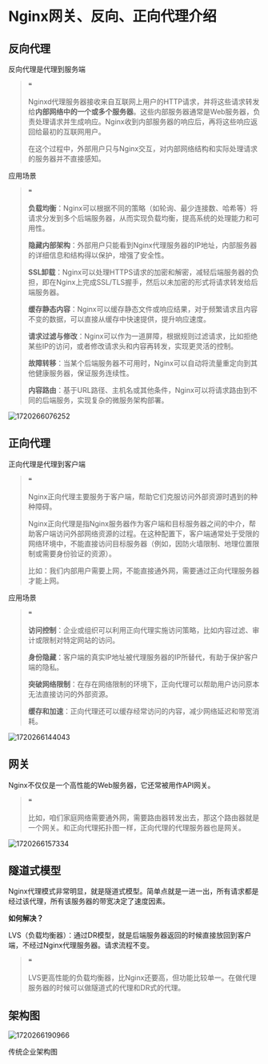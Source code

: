 # Nginx网关、反向、正向代理介绍

## **反向代理**

反向代理是代理到服务端

> ❝
>
> Nginxd代理服务器接收来自互联网上用户的HTTP请求，并将这些请求转发给**内部网络中的一个或多个服务器**。这些内部服务器通常是Web服务器，负责处理请求并生成响应。Nginx收到内部服务器的响应后，再将这些响应返回给最初的互联网用户。
>
> 在这个过程中，外部用户只与Nginx交互，对内部网络结构和实际处理请求的服务器并不直接感知。

应用场景

> ❝
>
> **负载均衡**：Nginx可以根据不同的策略（如轮询、最少连接数、哈希等）将请求分发到多个后端服务器，从而实现负载均衡，提高系统的处理能力和可用性。
>
> **隐藏内部架构**：外部用户只能看到Nginx代理服务器的IP地址，内部服务器的详细信息和结构得以保护，增强了安全性。
>
> **SSL卸载**：Nginx可以处理HTTPS请求的加密和解密，减轻后端服务器的负担，即在Nginx上完成SSL/TLS握手，然后以未加密的形式将请求转发给后端服务器。
>
> **缓存静态内容**：Nginx可以缓存静态文件或响应结果，对于频繁请求且内容不变的数据，可以直接从缓存中快速提供，提升响应速度。
>
> **请求过滤与修改**：Nginx可以作为一道屏障，根据规则过滤请求，比如拒绝某些IP的访问，或者修改请求头和内容再转发，实现更灵活的控制。
>
> **故障转移**：当某个后端服务器不可用时，Nginx可以自动将流量重定向到其他健康服务器，保证服务连续性。
>
> **内容路由**：基于URL路径、主机名或其他条件，Nginx可以将请求路由到不同的后端服务，实现复杂的微服务架构部署。

![1720266076252](C:\Users\Administrator\AppData\Roaming\Typora\typora-user-images\1720266076252.png)

## **正向代理**

正向代理是代理到客户端

> ❝
>
> Nginx正向代理主要服务于客户端，帮助它们克服访问外部资源时遇到的种种障碍。
>
> Nginx正向代理是指Nginx服务器作为客户端和目标服务器之间的中介，帮助客户端访问外部网络资源的过程。在这种配置下，客户端通常处于受限的网络环境中，不能直接访问目标服务器（例如，因防火墙限制、地理位置限制或需要身份验证的资源）。
>
> 比如：我们内部用户需要上网，不能直接通外网，需要通过正向代理服务器才能上网。

应用场景

> ❝
>
> **访问控制**：企业或组织可以利用正向代理实施访问策略，比如内容过滤、审计或限制对特定网站的访问。
>
> **身份隐藏**：客户端的真实IP地址被代理服务器的IP所替代，有助于保护客户端的隐私。
>
> **突破网络限制**：在存在网络限制的环境下，正向代理可以帮助用户访问原本无法直接访问的外部资源。
>
> **缓存和加速**：正向代理还可以缓存经常访问的内容，减少网络延迟和带宽消耗。

![1720266144043](C:\Users\Administrator\AppData\Roaming\Typora\typora-user-images\1720266144043.png)

## **网关**

Nginx不仅仅是一个高性能的Web服务器，它还常被用作API网关。

> ❝
>
> 比如，咱们家庭网络需要通外网，需要路由器转发出去，那这个路由器就是一个网关。和正向代理拓扑图一样，正向代理的代理服务器也是网关。

![1720266157334](C:\Users\Administrator\AppData\Roaming\Typora\typora-user-images\1720266157334.png)

## **隧道式模型**

Nginx代理模式非常明显，就是隧道式模型。简单点就是一进一出，所有请求都是经过该代理，所有该服务器的带宽决定了速度因素。

**如何解决？**

LVS（负载均衡器）：通过DR模型，就是后端服务器返回的时候直接放回到客户端，不经过Nginx代理服务器。请求流程不变。

> ❝
>
> LVS更高性能的负载均衡器，比Nginx还要高，但功能比较单一。在做代理服务器的时候可以做隧道式的代理和DR式的代理。

## **架构图**

![1720266190966](C:\Users\Administrator\AppData\Roaming\Typora\typora-user-images\1720266190966.png)

传统企业架构图

